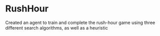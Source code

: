 # RushHour
Created an agent to train and complete the rush-hour game using three different search algorithms, as well as a heuristic

